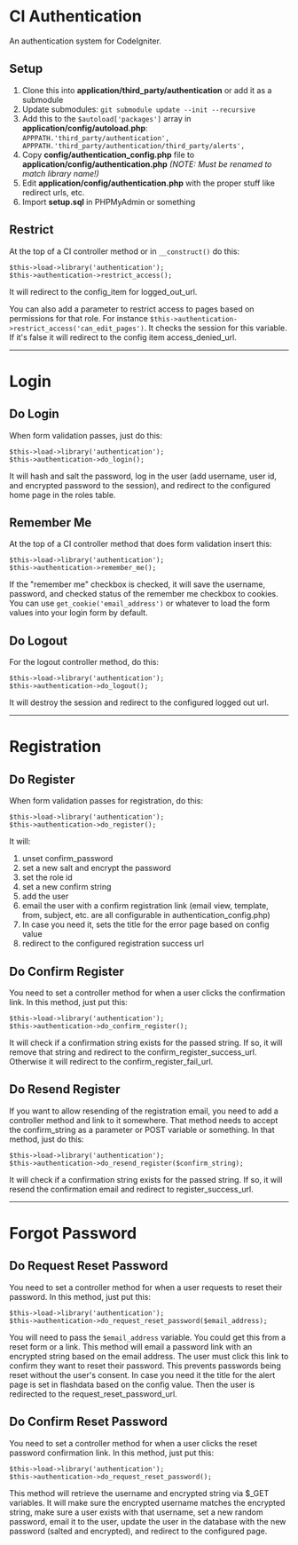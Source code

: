 
CI Authentication
============================

An authentication system for CodeIgniter.

Setup
----------------------------

1. Clone this into **application/third_party/authentication** or add it as a submodule
2. Update submodules: ```git submodule update --init --recursive```
3. Add this to the ```$autoload['packages']``` array in **application/config/autoload.php**:  ```APPPATH.'third_party/authentication', APPPATH.'third_party/authentication/third_party/alerts', ```
4. Copy **config/authentication_config.php** file to **application/config/authentication.php** *(NOTE: Must be renamed to match library name!)*
7. Edit **application/config/authentication.php** with the proper stuff like redirect urls, etc.
4. Import **setup.sql** in PHPMyAdmin or something

Restrict
----------------------------

At the top of a CI controller method or in ```__construct()``` do this:

    $this->load->library('authentication');
    $this->authentication->restrict_access();

It will redirect to the config_item for logged_out_url.

You can also add a parameter to restrict access to pages based on permissions for that role. For instance ```$this->authentication->restrict_access('can_edit_pages')```. It checks the session for this variable. If it's false it will redirect to the config item access_denied_url.

----------------------------

Login
============================

Do Login
----------------------------

When form validation passes, just do this:

    $this->load->library('authentication');
    $this->authentication->do_login();
    
It will hash and salt the password, log in the user (add username, user id, and encrypted password to the session), and redirect to the configured home page in the roles table.

Remember Me
----------------------------

At the top of a CI controller method that does form validation insert this:

    $this->load->library('authentication');
    $this->authentication->remember_me();
    
If the "remember me" checkbox is checked, it will save the username, password, and checked status of the remember me checkbox to cookies. You can use ```get_cookie('email_address')``` or whatever to load the form values into your login form by default.

Do Logout
----------------------------

For the logout controller method, do this:

    $this->load->library('authentication');
    $this->authentication->do_logout();
    
It will destroy the session and redirect to the configured logged out url.

----------------------------

Registration
============================

Do Register
----------------------------

When form validation passes for registration, do this:

    $this->load->library('authentication');
    $this->authentication->do_register();
    
It will:

1. unset confirm_password
2. set a new salt and encrypt the password
3. set the role id
4. set a new confirm string
5. add the user
6. email the user with a confirm registration link (email view, template, from, subject, etc. are all configurable in authentication_config.php)
7. In case you need it, sets the title for the error page based on config value
8. redirect to the configured registration success url

Do Confirm Register
----------------------------

You need to set a controller method for when a user clicks the confirmation link. In this method, just put this:

    $this->load->library('authentication');
    $this->authentication->do_confirm_register();

It will check if a confirmation string exists for the passed string. If so, it will remove that string and redirect to the confirm_register_success_url. Otherwise it will redirect to the confirm_register_fail_url.

Do Resend Register
----------------------------

If you want to allow resending of the registration email, you need to add a controller method and link to it somewhere. That method needs to accept the confirm_string as a parameter or POST variable or something. In that method, just do this:

    $this->load->library('authentication');
    $this->authentication->do_resend_register($confirm_string);

It will check if a confirmation string exists for the passed string. If so, it will resend the confirmation email and redirect to register_success_url.

----------------------------

Forgot Password
============================

Do Request Reset Password
----------------------------

You need to set a controller method for when a user requests to reset their password. In this method, just put this:

    $this->load->library('authentication');
    $this->authentication->do_request_reset_password($email_address);

You will need to pass the ```$email_address``` variable. You could get this from a reset form or a link. This method will email a password link with an encrypted string based on the email address. The user must click this link to confirm they want to reset their password. This prevents passwords being reset without the user's consent. In case you need it the title for the alert page is set in flashdata based on the config value. Then the user is redirected to the request_reset_password_url.

Do Confirm Reset Password
----------------------------

You need to set a controller method for when a user clicks the reset password confirmation link. In this method, just put this:

    $this->load->library('authentication');
    $this->authentication->do_request_reset_password();

This method will retrieve the username and encrypted string via $_GET variables. It will make sure the encrypted username matches the encrypted string, make sure a user exists with that username, set a new random password, email it to the user, update the user in the database with the new password (salted and encrypted), and redirect to the configured page.